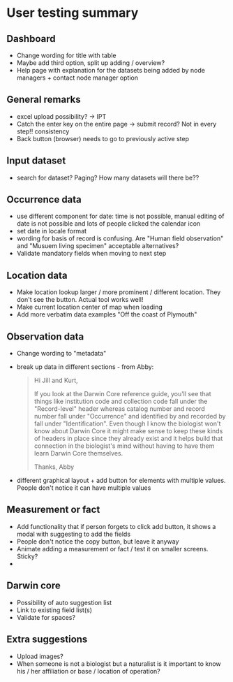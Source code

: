# User testing summary 

## Dashboard
* Change wording for title with table 
* Maybe add third option, split up adding / overview? 
* Help page with explanation for the datasets being added by node managers + contact node manager option 

## General remarks
* excel upload possibility? -> IPT
* Catch the enter key on the entire page -> submit record? Not in every step!! consistency 
* Back button (browser) needs to go to previously active step 


## Input dataset
* search for dataset? Paging? How many datasets will there be?? 

## Occurrence data
* use different component for date: time is not possible, manual editing of date is not possible and lots of people clicked the calendar icon 
* set date in locale format 
* wording for basis of record is confusing. Are "Human field observation" and "Musuem living specimen" acceptable alternatives? 
* Validate mandatory fields when moving to next step 

## Location data 
* Make location lookup larger / more prominent / different location. They don't see the button. Actual tool works well! 
* Make current location center of map when loading 
* Add more verbatim data examples "Off the coast of Plymouth" 

## Observation data
* Change wording to "metadata"
* break up data in different sections - from Abby:
  >   Hi Jill and Kurt,
  >
  >   If you look at the Darwin Core reference guide, you'll see that things like institution code and collection code fall under the "Record-level" header whereas catalog number and record number fall under "Occurrence" and identified by and recorded by fall under "Identification". Even though I know the biologist won't know about Darwin Core it might make sense to keep these kinds of headers in place since they already exist and it helps build that connection in the biologist's mind without having to have them learn Darwin Core themselves.
  >
  >   Thanks,
  >   Abby
  
* different graphical layout + add button for elements with multiple values. People don't notice it can have multiple values

## Measurement or fact 
* Add functionality that if person forgets to click add button, it shows a modal with suggesting to add the fields 
* People don't notice the copy button, but leave it anyway 
* Animate adding a measurement or fact / test it on smaller screens. Sticky? 
* 

## Darwin core 
* Possibility of auto suggestion list 
* Link to existing field list(s)
* Validate for spaces? 

## Extra suggestions 
* Upload images? 
* When someone is not a biologist but a naturalist is it important to know his / her affiliation or base / location of operation? 
